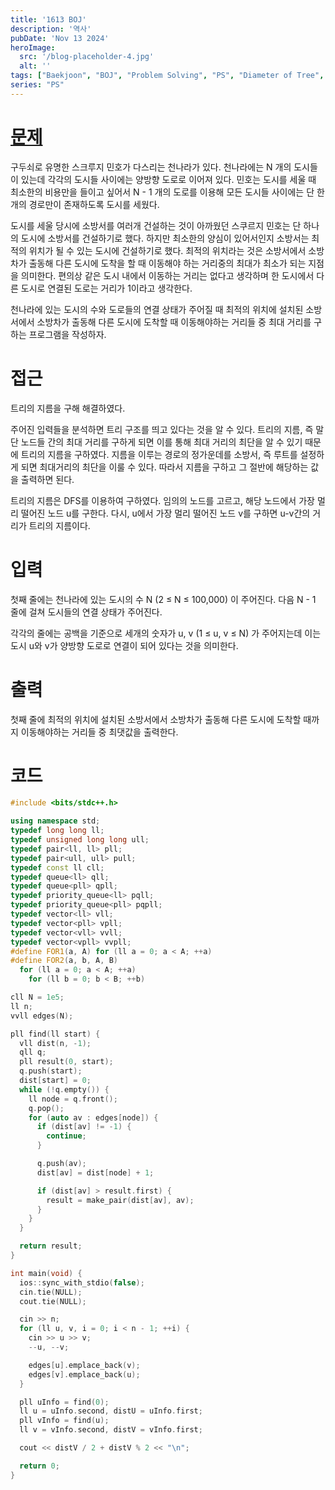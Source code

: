 ```yaml
---
title: '1613 BOJ'
description: '역사'
pubDate: 'Nov 13 2024'
heroImage: 
  src: '/blog-placeholder-4.jpg'
  alt: ''
tags: ["Baekjoon", "BOJ", "Problem Solving", "PS", "Diameter of Tree", "Breadth-First Search", "BFS"]
series: "PS"
---
```


# [문제](https://www.acmicpc.net/problem/12896)
구두쇠로 유명한 스크루지 민호가 다스리는 천나라가 있다. 천나라에는 N 개의 도시들이 있는데 각각의 도시들 사이에는 양방향 도로로 이어져 있다. 민호는 도시를 세울 때 최소한의 비용만을 들이고 싶어서 N - 1 개의 도로를 이용해 모든 도시들 사이에는 단 한개의 경로만이 존재하도록 도시를 세웠다.

도시를 세울 당시에 소방서를 여러개 건설하는 것이 아까웠던 스쿠르지 민호는 단 하나의 도시에 소방서를  건설하기로 했다. 하지만 최소한의 양심이 있어서인지 소방서는 최적의 위치가 될 수 있는 도시에 건설하기로 했다. 최적의 위치라는 것은 소방서에서 소방차가 출동해 다른 도시에 도착을 할 때 이동해야 하는 거리중의 최대가 최소가 되는 지점을 의미한다. 편의상 같은 도시 내에서 이동하는 거리는 없다고 생각하며 한 도시에서 다른 도시로 연결된 도로는 거리가 1이라고 생각한다.

천나라에 있는 도시의 수와 도로들의 연결 상태가 주어질 때 최적의 위치에 설치된 소방서에서 소방차가 출동해 다른 도시에 도착할 때 이동해야하는 거리들 중 최대 거리를 구하는 프로그램을 작성하자.

# 접근

트리의 지름을 구해 해결하였다.

주어진 입력들을 분석하면 트리 구조를 띄고 있다는 것을 알 수 있다.
트리의 지름, 즉 말단 노드들 간의 최대 거리를 구하게 되면 이를 통해 최대 거리의 최단을
알 수 있기 때문에 트리의 지름을 구하였다.
지름을 이루는 경로의 정가운데를 소방서, 즉 루트를 설정하게 되면 최대거리의 최단을 이룰 수
있다. 따라서 지름을 구하고 그 절반에 해당하는 값을 출력하면 된다.

트리의 지름은 DFS를 이용하여 구하였다. 임의의 노드를 고르고, 해당 노드에서 가장 멀리
떨어진 노드 u를 구한다.
다시, u에서 가장 멀리 떨어진 노드 v를 구하면 u-v간의 거리가 트리의 지름이다.

# 입력

첫째 줄에는 천나라에 있는 도시의 수 N (2 ≤ N ≤ 100,000) 이 주어진다.  다음 N - 1 줄에 걸쳐 도시들의 연결 상태가 주어진다.

각각의 줄에는 공백을 기준으로 세개의 숫자가 u, v (1 ≤ u, v ≤ N) 가 주어지는데 이는 도시 u와 v가 양방향 도로로 연결이 되어 있다는 것을 의미한다.

# 출력

첫째 줄에 최적의 위치에 설치된 소방서에서 소방차가 출동해 다른 도시에 도착할 때까지 이동해야하는 거리들 중 최댓값을 출력한다.

# 코드
```cpp
#include <bits/stdc++.h>

using namespace std;
typedef long long ll;
typedef unsigned long long ull;
typedef pair<ll, ll> pll;
typedef pair<ull, ull> pull;
typedef const ll cll;
typedef queue<ll> qll;
typedef queue<pll> qpll;
typedef priority_queue<ll> pqll;
typedef priority_queue<pll> pqpll;
typedef vector<ll> vll;
typedef vector<pll> vpll;
typedef vector<vll> vvll;
typedef vector<vpll> vvpll;
#define FOR1(a, A) for (ll a = 0; a < A; ++a)
#define FOR2(a, b, A, B)                                                       \
  for (ll a = 0; a < A; ++a)                                                   \
    for (ll b = 0; b < B; ++b)

cll N = 1e5;
ll n;
vvll edges(N);

pll find(ll start) {
  vll dist(n, -1);
  qll q;
  pll result(0, start);
  q.push(start);
  dist[start] = 0;
  while (!q.empty()) {
    ll node = q.front();
    q.pop();
    for (auto av : edges[node]) {
      if (dist[av] != -1) {
        continue;
      }

      q.push(av);
      dist[av] = dist[node] + 1;

      if (dist[av] > result.first) {
        result = make_pair(dist[av], av);
      }
    }
  }

  return result;
}

int main(void) {
  ios::sync_with_stdio(false);
  cin.tie(NULL);
  cout.tie(NULL);

  cin >> n;
  for (ll u, v, i = 0; i < n - 1; ++i) {
    cin >> u >> v;
    --u, --v;

    edges[u].emplace_back(v);
    edges[v].emplace_back(u);
  }

  pll uInfo = find(0);
  ll u = uInfo.second, distU = uInfo.first;
  pll vInfo = find(u);
  ll v = vInfo.second, distV = vInfo.first;

  cout << distV / 2 + distV % 2 << "\n";

  return 0;
}
```
